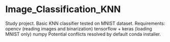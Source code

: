 # Image_Classification_KNN
Study project.
Basic KNN classifier tested on MNIST dataset. 
Requirements:
opencv (reading images and binarization)
tensorflow + keras (loading MNIST only)
numpy
Potential conflicts resolved by default conda installer.
